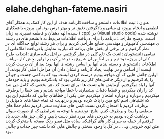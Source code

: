 # elahe.dehghan-fateme.nasiri
عنوان : ثبت اطلاعات دانشجو و ساخت کارنامه 
هدف از این کار کمک به همکار آقای لطیفی و انجام پروژه ی مبانی و یادگرفتن دقیق تر و بهتر درس بود.
این پروژه با همکاری سیده الهه دهقان و فاطمه نصیری به زبان ( cpp)  در (visual studio code) نوشته شده است.
توضیح طراحی:
برنامه را برای دریافت اطلاعات مربوط به دانشجو های دو رشته ی مهندسی کامپیوتر و مهندسی صنایع  طراحی کردیم و برای هر رشته توابع جداگانه ای در نظر گرفتیم و در برخی از بخش های برنامه که نیاز به نمایش یا دریافت اطلاعاتی از تمامی دانشجویان داشت یک تابع کلی در نظر گرفتیم.
مراحل پیاده سازی: 
ابتدا یه طرح کلی از پروژه نوشتیم و بر اساس آن شروع به نوشتن کردیم.اولین بخش کار دریافت اطلاعات دانشجو ها و دسته بندی آنها بر اساس رشته ی آنها بود؛ بعد از آن درست کردن لیست از اسامی و در نهایت ایجاد کارنامه و نشان دادن آن مراحل اصلی کار بودند. 
از اولین چالش هایی که آن مواجه بودیم درست کردن لیست بود که به کمی جست و جو آن را یاد گرفتیم و از دیگر چالش های کار ریز نکاتی بود که یادنگرفته بودیم و باید خودمان آنها را یاد میگرفتیم.
آزمایش ها و تست ها :
برای تست کد ،هر بخشی که کامل می شد کد را ران میکردیم و قطعا دفعات بیشماری با خطا مواجه شدیم و بعد خطا را برطرف میکردیم و دوباره و دوباره امتحان میکردیم حتی یکی از خطاهای جالبی که داشتیم این بود که اشتباهی اسم تابع مین را پاک کرده بودیم
و درنهایت که تمام خطا های کامپایل را برطرف کردیم با امتحان کردن تست کیس های متفاوت سعی کردیم تمام خطا های منطقی را پیدا و برطرف کنیم.
نتایج:
تونستیم با توجه به شرایطی که از صورت سوال برداشت کرده بودیم به خروجی های مورد نظر دست یابیم. و کلی چیز های جدید یاد گرفتیم از جمله یه سری کار های گرافیکی ساده مثل تغییر رنگ صفحه یا متحرک کردن متن توی خروجی و......
در کل با وجود سختی و چالش هایی که داشت چیز جذاب و جالبی بود .

